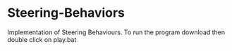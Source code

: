 # Steering-Behaviors
Implementation of Steering Behaviours.
To run the program download then double click on play.bat
